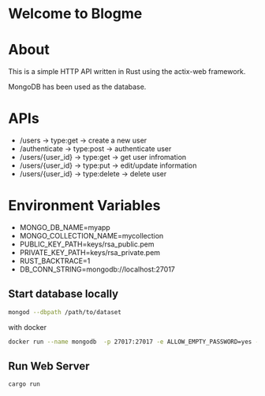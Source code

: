 # Welcome to Blogme

# About

This is a simple HTTP API written in Rust using the actix-web framework.

MongoDB has been used as the database.

# APIs

- /users -> type:get -> create a new user
- /authenticate -> type:post -> authenticate user
- /users/{user_id} -> type:get -> get user infromation
- /users/{user_id} -> type:put -> edit/update information
- /users/{user_id} -> type:delete -> delete user


# Environment Variables

 - MONGO_DB_NAME=myapp
 - MONGO_COLLECTION_NAME=mycollection
 - PUBLIC_KEY_PATH=keys/rsa_public.pem
 - PRIVATE_KEY_PATH=keys/rsa_private.pem
 - RUST_BACKTRACE=1
 - DB_CONN_STRING=mongodb://localhost:27017

 ## Start database locally
 
```sh
mongod --dbpath /path/to/dataset
```
with docker
```sh
docker run --name mongodb  -p 27017:27017 -e ALLOW_EMPTY_PASSWORD=yes -e MONGODB_EXTRA_FLAGS='--wiredTigerCacheSizeGB=2' bitnami/mongodb:latest
```
## Run Web Server

```sh
cargo run
```
